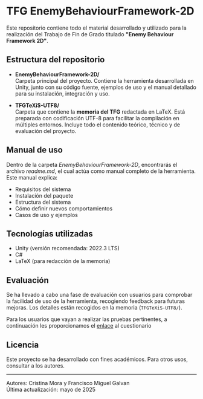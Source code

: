 # TFG EnemyBehaviourFramework-2D

Este repositorio contiene todo el material desarrollado y utilizado para la realización del Trabajo de Fin de Grado titulado **"Enemy Behaviour Framework 2D"**.

## Estructura del repositorio

- **EnemyBehaviourFramework-2D/**  
  Carpeta principal del proyecto. Contiene la herramienta desarrollada en Unity, junto con su código fuente, ejemplos de uso y el manual detallado para su instalación, integración y uso.

- **TFGTeXiS-UTF8/**  
  Carpeta que contiene la **memoria del TFG** redactada en LaTeX. Está preparada con codificación UTF-8 para facilitar la compilación en múltiples entornos. Incluye todo el contenido teórico, técnico y de evaluación del proyecto.

## Manual de uso

Dentro de la carpeta *EnemyBehaviourFramework-2D*, encontrarás el archivo *readme.md*, el cual actúa como manual completo de la herramienta. Este manual explica:

- Requisitos del sistema
- Instalación del paquete
- Estructura del sistema
- Cómo definir nuevos comportamientos
- Casos de uso y ejemplos

##  Tecnologías utilizadas

- Unity (versión recomendada: 2022.3 LTS)
- C#
- LaTeX (para redacción de la memoria)

## Evaluación

Se ha llevado a cabo una fase de evaluación con usuarios para comprobar la facilidad de uso de la herramienta, recogiendo feedback para futuras mejoras. Los detalles están recogidos en la memoria (`TFGTeXiS-UTF8/`).

Para los usuarios que vayan a realizar las pruebas pertinentes, a continuación les proporcionamos el [enlace](https://docs.google.com/forms/d/e/1FAIpQLSf8PoIgNjA8txm0fkzrJ5Hyyg_QtLrCoOKa4X4AMLo8HZobgA/viewform?usp=header) al cuestionario

## Licencia

Este proyecto se ha desarrollado con fines académicos. Para otros usos, consultar a los autores.

---
 Autores: Cristina Mora y Francisco Miguel Galvan  
 Última actualización: mayo de 2025
